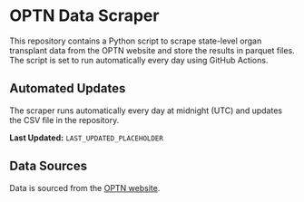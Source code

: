 # OPTN Data Scraper

This repository contains a Python script to scrape state-level organ transplant data from the OPTN website and store the results in parquet files. The script is set to run automatically every day using GitHub Actions.


## Automated Updates

The scraper runs automatically every day at midnight (UTC) and updates the CSV file in the repository. 

**Last Updated:** `LAST_UPDATED_PLACEHOLDER`

## Data Sources

Data is sourced from the [OPTN website](https://optn.transplant.hrsa.gov/data/view-data-reports/state-data/).


